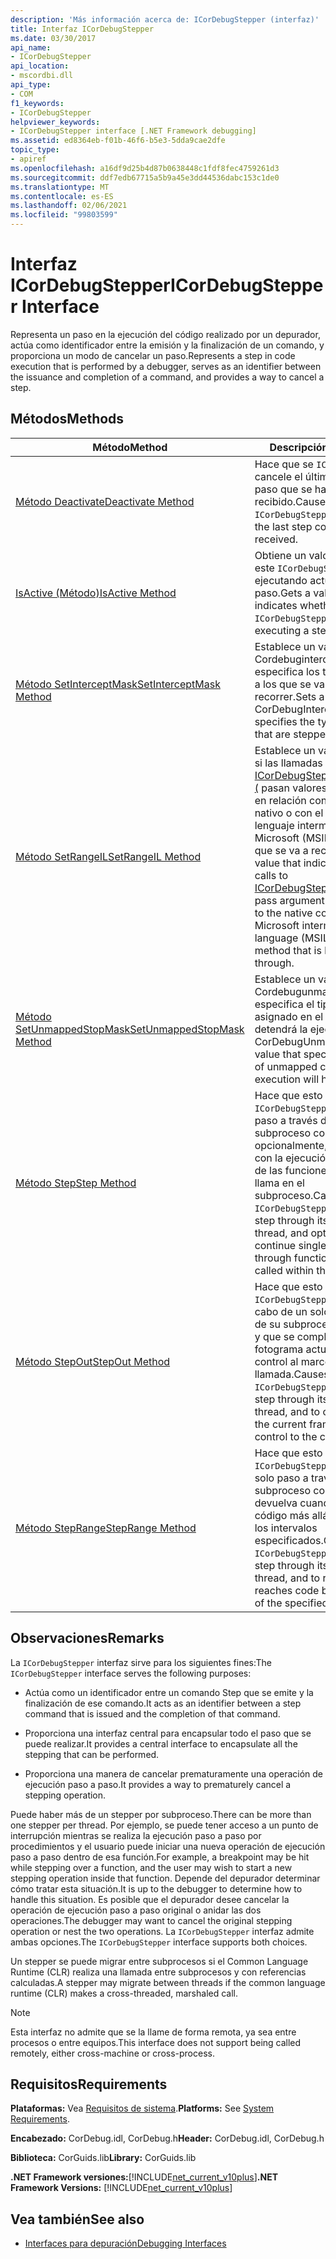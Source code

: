 ```yaml
---
description: 'Más información acerca de: ICorDebugStepper (interfaz)'
title: Interfaz ICorDebugStepper
ms.date: 03/30/2017
api_name:
- ICorDebugStepper
api_location:
- mscordbi.dll
api_type:
- COM
f1_keywords:
- ICorDebugStepper
helpviewer_keywords:
- ICorDebugStepper interface [.NET Framework debugging]
ms.assetid: ed8364eb-f01b-46f6-b5e3-5dda9cae2dfe
topic_type:
- apiref
ms.openlocfilehash: a16df9d25b4d87b0638448c1fdf8fec4759261d3
ms.sourcegitcommit: ddf7edb67715a5b9a45e3dd44536dabc153c1de0
ms.translationtype: MT
ms.contentlocale: es-ES
ms.lasthandoff: 02/06/2021
ms.locfileid: "99803599"
---
```

# <a name="icordebugstepper-interface"></a><span data-ttu-id="90420-103">Interfaz ICorDebugStepper</span><span class="sxs-lookup"><span data-stu-id="90420-103">ICorDebugStepper Interface</span></span>

<span data-ttu-id="90420-104">Representa un paso en la ejecución del código realizado por un depurador, actúa como identificador entre la emisión y la finalización de un comando, y proporciona un modo de cancelar un paso.</span><span class="sxs-lookup"><span data-stu-id="90420-104">Represents a step in code execution that is performed by a debugger, serves as an identifier between the issuance and completion of a command, and provides a way to cancel a step.</span></span>  
  
## <a name="methods"></a><span data-ttu-id="90420-105">Métodos</span><span class="sxs-lookup"><span data-stu-id="90420-105">Methods</span></span>  
  
|<span data-ttu-id="90420-106">Método</span><span class="sxs-lookup"><span data-stu-id="90420-106">Method</span></span>|<span data-ttu-id="90420-107">Descripción</span><span class="sxs-lookup"><span data-stu-id="90420-107">Description</span></span>|  
|------------|-----------------|  
|[<span data-ttu-id="90420-108">Método Deactivate</span><span class="sxs-lookup"><span data-stu-id="90420-108">Deactivate Method</span></span>](icordebugstepper-deactivate-method.md)|<span data-ttu-id="90420-109">Hace que se `ICorDebugStepper` cancele el último comando de paso que se ha recibido.</span><span class="sxs-lookup"><span data-stu-id="90420-109">Causes this `ICorDebugStepper` to cancel the last step command it received.</span></span>|  
|[<span data-ttu-id="90420-110">IsActive (Método)</span><span class="sxs-lookup"><span data-stu-id="90420-110">IsActive Method</span></span>](icordebugstepper-isactive-method.md)|<span data-ttu-id="90420-111">Obtiene un valor que indica si este `ICorDebugStepper` está ejecutando actualmente un paso.</span><span class="sxs-lookup"><span data-stu-id="90420-111">Gets a value that indicates whether this `ICorDebugStepper` is currently executing a step.</span></span>|  
|[<span data-ttu-id="90420-112">Método SetInterceptMask</span><span class="sxs-lookup"><span data-stu-id="90420-112">SetInterceptMask Method</span></span>](icordebugstepper-setinterceptmask-method.md)|<span data-ttu-id="90420-113">Establece un valor Cordebugintercept (que especifica los tipos de código a los que se van a recorrer.</span><span class="sxs-lookup"><span data-stu-id="90420-113">Sets a CorDebugIntercept value that specifies the types of code that are stepped into.</span></span>|  
|[<span data-ttu-id="90420-114">Método SetRangeIL</span><span class="sxs-lookup"><span data-stu-id="90420-114">SetRangeIL Method</span></span>](icordebugstepper-setrangeil-method.md)|<span data-ttu-id="90420-115">Establece un valor que indica si las llamadas a [ICorDebugStepper:: steprange (](icordebugstepper-steprange-method.md) pasan valores de argumento en relación con el código nativo o con el código del lenguaje intermedio de Microsoft (MSIL) del método que se va a recorrer.</span><span class="sxs-lookup"><span data-stu-id="90420-115">Sets a value that indicates whether calls to [ICorDebugStepper::StepRange](icordebugstepper-steprange-method.md) pass argument values relative to the native code or to Microsoft intermediate language (MSIL) code of the method that is being stepped through.</span></span>|  
|[<span data-ttu-id="90420-116">Método SetUnmappedStopMask</span><span class="sxs-lookup"><span data-stu-id="90420-116">SetUnmappedStopMask Method</span></span>](icordebugstepper-setunmappedstopmask-method.md)|<span data-ttu-id="90420-117">Establece un valor de Cordebugunmappedstop (que especifica el tipo de código no asignado en el que se detendrá la ejecución.</span><span class="sxs-lookup"><span data-stu-id="90420-117">Sets a CorDebugUnmappedStop value that specifies the type of unmapped code in which execution will halt.</span></span>|  
|[<span data-ttu-id="90420-118">Método Step</span><span class="sxs-lookup"><span data-stu-id="90420-118">Step Method</span></span>](icordebugstepper-step-method.md)|<span data-ttu-id="90420-119">Hace que esto pase `ICorDebugStepper` de un solo paso a través de su subproceso contenedor y, opcionalmente, para continuar con la ejecución paso a paso de las funciones a las que se llama en el subproceso.</span><span class="sxs-lookup"><span data-stu-id="90420-119">Causes this `ICorDebugStepper` to single-step through its containing thread, and optionally, to continue single-stepping through functions that are called within the thread.</span></span>|  
|[<span data-ttu-id="90420-120">Método StepOut</span><span class="sxs-lookup"><span data-stu-id="90420-120">StepOut Method</span></span>](icordebugstepper-stepout-method.md)|<span data-ttu-id="90420-121">Hace que esto `ICorDebugStepper` se lleve a cabo de un solo paso a través de su subproceso contenedor y que se complete cuando el fotograma actual devuelva el control al marco que realiza la llamada.</span><span class="sxs-lookup"><span data-stu-id="90420-121">Causes this `ICorDebugStepper` to single-step through its containing thread, and to complete when the current frame returns control to the calling frame.</span></span>|  
|[<span data-ttu-id="90420-122">Método StepRange</span><span class="sxs-lookup"><span data-stu-id="90420-122">StepRange Method</span></span>](icordebugstepper-steprange-method.md)|<span data-ttu-id="90420-123">Hace que esto `ICorDebugStepper` pase de un solo paso a través de su subproceso contenedor y que devuelva cuando llegue al código más allá del último de los intervalos especificados.</span><span class="sxs-lookup"><span data-stu-id="90420-123">Causes this `ICorDebugStepper` to single-step through its containing thread, and to return when it reaches code beyond the last of the specified ranges.</span></span>|  
  
## <a name="remarks"></a><span data-ttu-id="90420-124">Observaciones</span><span class="sxs-lookup"><span data-stu-id="90420-124">Remarks</span></span>  

 <span data-ttu-id="90420-125">La `ICorDebugStepper` interfaz sirve para los siguientes fines:</span><span class="sxs-lookup"><span data-stu-id="90420-125">The `ICorDebugStepper` interface serves the following purposes:</span></span>  
  
- <span data-ttu-id="90420-126">Actúa como un identificador entre un comando Step que se emite y la finalización de ese comando.</span><span class="sxs-lookup"><span data-stu-id="90420-126">It acts as an identifier between a step command that is issued and the completion of that command.</span></span>  
  
- <span data-ttu-id="90420-127">Proporciona una interfaz central para encapsular todo el paso que se puede realizar.</span><span class="sxs-lookup"><span data-stu-id="90420-127">It provides a central interface to encapsulate all the stepping that can be performed.</span></span>  
  
- <span data-ttu-id="90420-128">Proporciona una manera de cancelar prematuramente una operación de ejecución paso a paso.</span><span class="sxs-lookup"><span data-stu-id="90420-128">It provides a way to prematurely cancel a stepping operation.</span></span>  
  
 <span data-ttu-id="90420-129">Puede haber más de un stepper por subproceso.</span><span class="sxs-lookup"><span data-stu-id="90420-129">There can be more than one stepper per thread.</span></span> <span data-ttu-id="90420-130">Por ejemplo, se puede tener acceso a un punto de interrupción mientras se realiza la ejecución paso a paso por procedimientos y el usuario puede iniciar una nueva operación de ejecución paso a paso dentro de esa función.</span><span class="sxs-lookup"><span data-stu-id="90420-130">For example, a breakpoint may be hit while stepping over a function, and the user may wish to start a new stepping operation inside that function.</span></span> <span data-ttu-id="90420-131">Depende del depurador determinar cómo tratar esta situación.</span><span class="sxs-lookup"><span data-stu-id="90420-131">It is up to the debugger to determine how to handle this situation.</span></span> <span data-ttu-id="90420-132">Es posible que el depurador desee cancelar la operación de ejecución paso a paso original o anidar las dos operaciones.</span><span class="sxs-lookup"><span data-stu-id="90420-132">The debugger may want to cancel the original stepping operation or nest the two operations.</span></span> <span data-ttu-id="90420-133">La `ICorDebugStepper` interfaz admite ambas opciones.</span><span class="sxs-lookup"><span data-stu-id="90420-133">The `ICorDebugStepper` interface supports both choices.</span></span>  
  
 <span data-ttu-id="90420-134">Un stepper se puede migrar entre subprocesos si el Common Language Runtime (CLR) realiza una llamada entre subprocesos y con referencias calculadas.</span><span class="sxs-lookup"><span data-stu-id="90420-134">A stepper may migrate between threads if the common language runtime (CLR) makes a cross-threaded, marshaled call.</span></span>  
  
> [!NOTE]
> <span data-ttu-id="90420-135">Esta interfaz no admite que se la llame de forma remota, ya sea entre procesos o entre equipos.</span><span class="sxs-lookup"><span data-stu-id="90420-135">This interface does not support being called remotely, either cross-machine or cross-process.</span></span>  
  
## <a name="requirements"></a><span data-ttu-id="90420-136">Requisitos</span><span class="sxs-lookup"><span data-stu-id="90420-136">Requirements</span></span>  

 <span data-ttu-id="90420-137">**Plataformas:** Vea [Requisitos de sistema](../../get-started/system-requirements.md).</span><span class="sxs-lookup"><span data-stu-id="90420-137">**Platforms:** See [System Requirements](../../get-started/system-requirements.md).</span></span>  
  
 <span data-ttu-id="90420-138">**Encabezado:** CorDebug.idl, CorDebug.h</span><span class="sxs-lookup"><span data-stu-id="90420-138">**Header:** CorDebug.idl, CorDebug.h</span></span>  
  
 <span data-ttu-id="90420-139">**Biblioteca:** CorGuids.lib</span><span class="sxs-lookup"><span data-stu-id="90420-139">**Library:** CorGuids.lib</span></span>  
  
 <span data-ttu-id="90420-140">**.NET Framework versiones:**[!INCLUDE[net_current_v10plus](../../../../includes/net-current-v10plus-md.md)]</span><span class="sxs-lookup"><span data-stu-id="90420-140">**.NET Framework Versions:** [!INCLUDE[net_current_v10plus](../../../../includes/net-current-v10plus-md.md)]</span></span>  
  
## <a name="see-also"></a><span data-ttu-id="90420-141">Vea también</span><span class="sxs-lookup"><span data-stu-id="90420-141">See also</span></span>

- [<span data-ttu-id="90420-142">Interfaces para depuración</span><span class="sxs-lookup"><span data-stu-id="90420-142">Debugging Interfaces</span></span>](debugging-interfaces.md)
